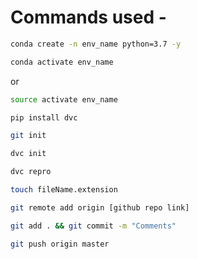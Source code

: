 # Commands used -


```bash
conda create -n env_name python=3.7 -y
```

```bash
conda activate env_name
```
or 

```bash
source activate env_name
```

```bash
pip install dvc
```

```bash
git init
```

```bash
dvc init
```


```bash
dvc repro
```

```bash
touch fileName.extension
```

```bash
git remote add origin [github repo link]
```

```bash
git add . && git commit -m "Comments"
```

```bash
git push origin master
```